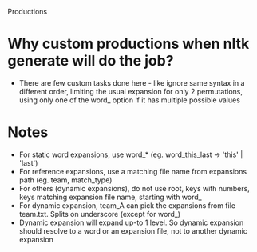 Productions

# Why custom productions when nltk generate will do the job?

 - There are few custom tasks done here - like ignore same syntax in a different order, limiting the usual expansion for only 2 permutations, using only one of the word_ option if it has multiple possible values
 
# Notes
 - For static word expansions, use word_* (eg. word_this_last -> 'this' | 'last')
 - For reference expansions, use a matching file name from expansions path (eg. team, match_type)
 - For others (dynamic expansions), do not use root, keys with numbers, keys matching expansion file name, starting with word_ 
 - For dynamic expansion, team_A can pick the expansions from file team.txt. Splits on underscore (except for word_)
 - Dynamic expansion will expand up-to 1 level. So dynamic expansion should resolve to a word or an expansion file, not to another dynamic expansion 